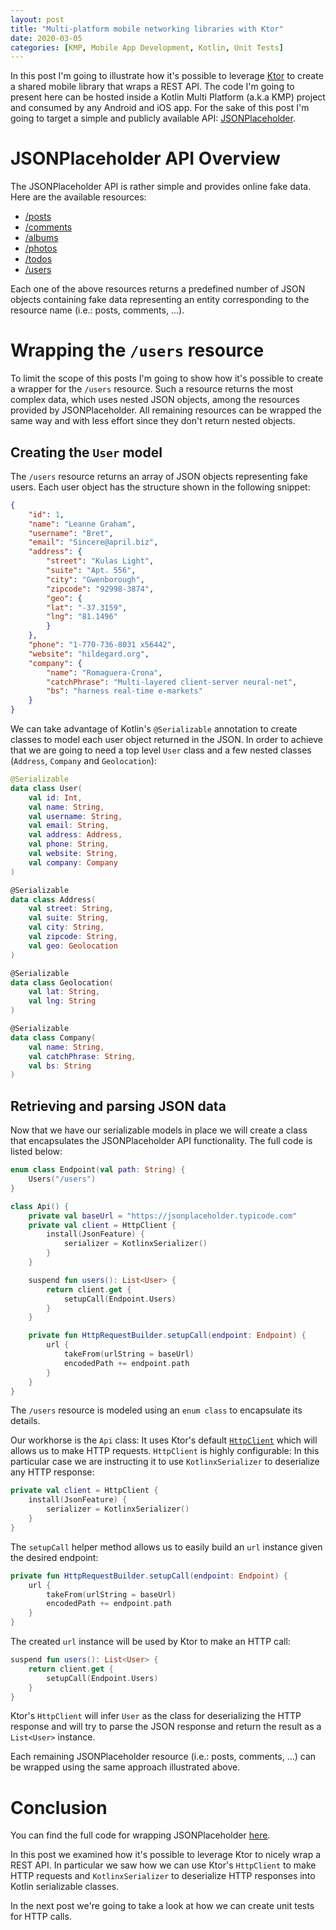 ```yaml
---
layout: post
title: "Multi-platform mobile networking libraries with Ktor"
date: 2020-03-05
categories: [KMP, Mobile App Development, Kotlin, Unit Tests]
---
```

In this post I'm going to illustrate how it's possible to leverage [Ktor](https://ktor.io/) to create a shared mobile library that wraps a REST API. The code I'm going to present here can be hosted inside a Kotlin Multi Platform (a.k.a KMP) project and consumed by any Android and iOS app. For the sake of this post I'm going to target a simple and publicly available API: [JSONPlaceholder](https://jsonplaceholder.typicode.com/).


# JSONPlaceholder API Overview

The JSONPlaceholder API is rather simple and provides online fake data. Here are the available resources:
* [/posts](https://jsonplaceholder.typicode.com/posts)
* [/comments](https://jsonplaceholder.typicode.com/comments)
* [/albums](https://jsonplaceholder.typicode.com/albums)
* [/photos](https://jsonplaceholder.typicode.com/photos)
* [/todos](https://jsonplaceholder.typicode.com/todos)
* [/users](https://jsonplaceholder.typicode.com/users)

Each one of the above resources returns a predefined number of JSON objects containing fake data representing an entity corresponding to the resource name (i.e.: posts, comments, ...).


# Wrapping the `/users` resource

To limit the scope of this posts I'm going to show how it's possible to create a wrapper for the `/users` resource. Such a resource returns the most complex data, which uses nested JSON objects, among the resources provided by JSONPlaceholder. All remaining resources can be wrapped the same way and with less effort since they don't return nested objects.


## Creating the `User` model

The `/users` resource returns an array of JSON objects representing fake users. Each user object has the structure shown in the following snippet:

~~~ json
{
    "id": 1,
    "name": "Leanne Graham",
    "username": "Bret",
    "email": "Sincere@april.biz",
    "address": {
        "street": "Kulas Light",
        "suite": "Apt. 556",
        "city": "Gwenborough",
        "zipcode": "92998-3874",
        "geo": {
        "lat": "-37.3159",
        "lng": "81.1496"
        }
    },
    "phone": "1-770-736-8031 x56442",
    "website": "hildegard.org",
    "company": {
        "name": "Romaguera-Crona",
        "catchPhrase": "Multi-layered client-server neural-net",
        "bs": "harness real-time e-markets"
    }
}
~~~

We can take advantage of Kotlin's `@Serializable` annotation to create classes to model each user object returned in the JSON. In order to achieve that we are going to need a top level `User` class and a few nested classes (`Address`, `Company` and `Geolocation`):

~~~ kotlin
@Serializable
data class User(
    val id: Int,
    val name: String,
    val username: String,
    val email: String,
    val address: Address,
    val phone: String,
    val website: String,
    val company: Company
)

@Serializable
data class Address(
    val street: String,
    val suite: String,
    val city: String,
    val zipcode: String,
    val geo: Geolocation
)

@Serializable
data class Geolocation(
    val lat: String,
    val lng: String
)

@Serializable
data class Company(
    val name: String,
    val catchPhrase: String,
    val bs: String
)
~~~


## Retrieving and parsing JSON data

Now that we have our serializable models in place we will create a class that encapsulates the JSONPlaceholder API functionality. The full code is listed below:

~~~ kotlin
enum class Endpoint(val path: String) {
    Users("/users")
}

class Api() {
    private val baseUrl = "https://jsonplaceholder.typicode.com"
    private val client = HttpClient {
        install(JsonFeature) {
            serializer = KotlinxSerializer()
        }
    }

    suspend fun users(): List<User> {
        return client.get {
            setupCall(Endpoint.Users)
        }
    }

    private fun HttpRequestBuilder.setupCall(endpoint: Endpoint) {
        url {
            takeFrom(urlString = baseUrl)
            encodedPath += endpoint.path
        }
    }
}
~~~

The `/users` resource is modeled using an `enum class` to encapsulate its details.

Our workhorse is the `Api` class: It uses Ktor's default [`HttpClient`](https://api.ktor.io/1.3.1/io.ktor.client/-http-client/index.html) which will allows us to make HTTP requests. `HttpClient` is highly configurable: In this particular case we are instructing it to use `KotlinxSerializer` to deserialize any HTTP response:

~~~ kotlin
private val client = HttpClient {
    install(JsonFeature) {
        serializer = KotlinxSerializer()
    }
}
~~~

The `setupCall` helper method allows us to easily build an `url` instance given the desired endpoint:

~~~ kotlin
private fun HttpRequestBuilder.setupCall(endpoint: Endpoint) {
    url {
        takeFrom(urlString = baseUrl)
        encodedPath += endpoint.path
    }
}
~~~

The created `url` instance will be used by Ktor to make an HTTP call:

~~~ kotlin
suspend fun users(): List<User> {
    return client.get {
        setupCall(Endpoint.Users)
    }
}
~~~

Ktor's `HttpClient` will infer `User` as the class for deserializing the HTTP response and will try to parse the JSON response and return the result as a `List<User>` instance.

Each remaining JSONPlaceholder resource (i.e.: posts, comments, ...) can be wrapped using the same approach illustrated above.


# Conclusion

You can find the full code for wrapping JSONPlaceholder [here]().

In this post we examined how it's possible to leverage Ktor to nicely wrap a REST API. In particular we saw how we can use Ktor's `HttpClient` to make HTTP requests and `KotlinxSerializer` to deserialize HTTP responses into Kotlin serializable classes.

In the next post we're going to take a look at how we can create unit tests for HTTP calls.
